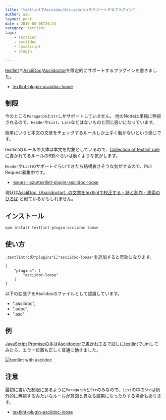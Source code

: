 ```yaml
---
title: "textlintでAsciidoc/Asciidoctorをサポートするプラグイン"
author: azu
layout: post
date : 2016-05-08T20:24
category: textlint
tags:
    - textlint
    - asciidoc
    - JavaScript
    - plugin

---
```


[textlint](http://textlint.github.io/ "textlint")で[AsciiDoc](http://www.methods.co.nz/asciidoc/ "AsciiDoc")/[Asciidoctor](http://asciidoctor.org/ "Asciidoctor")を限定的にサポートするプラグインを書きました。

- [textlint-plugin-asciidoc-loose](https://github.com/azu/textlint-plugin-asciidoc-loose "textlint-plugin-asciidoc-loose")

## 制限

今のところ`Paragarph`と`Str`しかサポートしていません。
他のNodeは単純に無視されるので、`Header`や`List`、`Link`などはないものと同じ扱いになっています。

簡単にいうと本文の文章をチェックするルールしか上手く動かないという感じです。

textlintのルールの大体は本文を対象としているので、[Collection of textlint rule](https://github.com/textlint/textlint/wiki/Collection-of-textlint-rule "Collection of textlint rule · textlint/textlint Wiki")に書かれてるルールの8割ぐらいは動くような気がします。

`Header`や`List`のサポートぐらいできたら結構良さそうな気がするので、Pull Request募集中です。

- [Issues · azu/textlint-plugin-asciidoc-loose](https://github.com/azu/textlint-plugin-asciidoc-loose/issues "Issues · azu/textlint-plugin-asciidoc-loose")


現状は[AsciiDoc（Asciidoctor）の文書をtextlintで校正する - 詩と創作・思索のひろば](http://motemen.hatenablog.com/entry/2016/04/textlint-asciidoc "AsciiDoc（Asciidoctor）の文書をtextlintで校正する - 詩と創作・思索のひろば") と似ているかもしれません。

## インストール

    npm install textlint-plugin-asciidoc-loose

## 使い方

`.textlintrc`の`"plugins"`に`"asciidoc-loose"`を追加すると有効になります。

```
{
    "plugins": [
        "asciidoc-loose"
    ]
}
```

以下の拡張子をAsciidocのファイルとして認識しています。

- ".asciidoc",
- ".adoc",
- ".asc"


## 例

[JavaScript Promiseの本](http://azu.github.io/promises-book/ "JavaScript Promiseの本")は[Asciidoctorで書かれてる](https://github.com/azu/promises-book/search?l=asciidoc&q=&type=Code&utf8=%E2%9C%93)で試しに[textlint](http://textlint.github.io/ "textlint")でLintしてみたら、エラー位置も正しく普通に動きました。

![textlint with asciidoc](http://efcl.info/wp-content/uploads/2016/05/08-1462706748.png)


## 注意

最初に書いた制限にあるように`Paragarph`と`Str`のみなので、`List`の中の`Str`は例外的に無視するみたいなルールが意図と異なる結果になったりする場合もあります。

- [textlint-plugin-asciidoc-loose](https://github.com/azu/textlint-plugin-asciidoc-loose "textlint-plugin-asciidoc-loose")